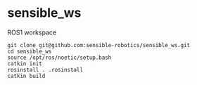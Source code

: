 # sensible_ws
ROS1 workspace

```
git clone git@github.com:sensible-robotics/sensible_ws.git
cd sensible_ws
source /opt/ros/noetic/setup.bash
catkin init
rosinstall . .rosinstall
catkin build
```
